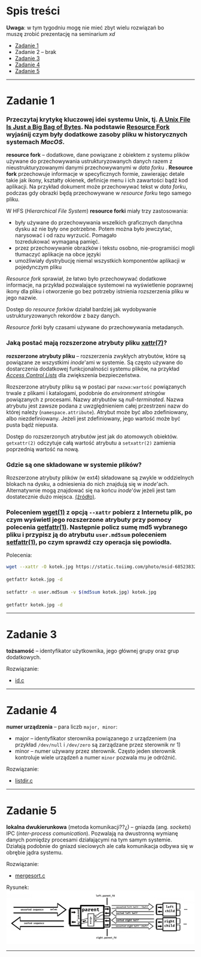 # Spis treści

**Uwaga**: w tym tygodniu mogę nie mieć zbyt wielu rozwiązań bo muszę zrobić prezentację na seminarium *xd*

- [Zadanie 1](#zadanie-1)
- Zadanie 2 – brak
- [Zadanie 3](#zadanie-3)
- [Zadanie 4](#zadanie-4)
- [Zadanie 5](#zadanie-5)

***

# Zadanie 1

### Przeczytaj krytykę kluczowej idei systemu Unix, tj. [A Unix File Is Just a Big Bag of Bytes](http://www.catb.org/~esr/writings/taoup/html/ch20s03.html#id3015538). Na podstawie [Resource Fork](https://en.wikipedia.org/wiki/Resource_fork) wyjaśnij czym były dodatkowe zasoby pliku w historycznych systemach *MacOS*.

**resource fork** – dodatkowe, dane powiązane z obiektem z systemu plików używane do przechowywania ustrukturyzowanych danych razem z nieustrukturyzowanymi danymi przechowywanymi w *data fork*u . **Resource fork** przechowuje informacje w specyficznych formie, zawierając detale takie jak ikony, kształty okienek, definicje menu i ich zawartości bądź kod aplikacji. Na przykład dokument może przechowywać tekst w *data fork*u, podczas gdy obrazki będą przechowywane w *resource fork*u tego samego pliku.

W HFS (*Hierarchical File System*) **resource forki** miały trzy zastosowania:
- były używane do przechowywania wszelkich graficznych danychna dysku aż nie były one potrzebne. Potem można było jewczytać, narysować i od razu wyrzucić. Pomagało tozredukować wymaganą pamięć.
- przez przechowywanie obrazków i tekstu osobno, nie-programiści mogli tłumaczyć aplikacje na obce języki
- umożliwiały dystrybucję niemal wszystkich komponentów aplikacji w pojedynczym pliku

*Resource fork* sprawiał, że łatwo było przechowywać dodatkowe informacje, na przykład pozwalające systemowi na wyświetlenie poprawnej ikony dla pliku i otworzenie go bez potrzeby istnienia rozszerzenia pliku w jego nazwie.

Dostęp do *resource fork*ów działał bardziej jak wydobywanie ustrukturyzowanych rekordów z bazy danych.

*Resource fork*i były czasami używane do przechowywania metadanych.

### Jaką postać mają rozszerzone atrybuty pliku [xattr(7)](http://man7.org/linux/man-pages/man7/xattr.7.html)?

**rozszerzone atrybuty pliku** – rozszerzenia zwykłych atrybutów, które są powiązane ze wszystkimi *inode*'ami w systemie. Są często używane do dostarczenia dodatkowej funkcjonalności systemu plików, na przykład [*Access Control Lists*](https://en.wikipedia.org/wiki/Access-control_list) dla zwiększenia bezpieczeństwa.

Rozszerzone atrybuty pliku są w postaci par `nazwa:wartość` powiązanych trwale z plikami i katalogami, podobnie do *environment string*ów powiązanych z procesami. Nazwy atrybutów są *null-terminated*. Nazwa atrybutu jest zawsze podana z uwzględnieniem całej przestrzeni nazw do której należy (`namespace.attribute`). Atrybut może być albo zdefiniowany, albo niezdefiniowany. Jeżeli jest zdefiniowany, jego wartość może być pusta bądź niepusta.

Dostęp do rozszerzonych atrybutów jest jak do atomowych obiektów. `getxattr(2)` odczytuje całą wartość atrybutu a `setxattr(2)` zamienia poprzednią wartość na nową.

### Gdzie są one składowane w systemie plików?

Rozszerzone atrybuty plików (w ext4) składowane są zwykle w oddzielnych blokach na dysku, a odniesienia do nich znajdują się w *inode*'ach. Alternatywnie mogą znajdować się na końcu *inode*'ów jeżeli jest tam dostatecznie dużo miejsca. [(źródło)](https://ext4.wiki.kernel.org/index.php/Ext4_Disk_Layout#Extended_Attributes).

### Poleceniem [wget(1)](http://man7.org/linux/man-pages/man1/wget.1.html) z opcją `--xattr` pobierz z Internetu plik, po czym wyświetl jego rozszerzone atrybuty przy pomocy polecenia [getfattr(1)](http://man7.org/linux/man-pages/man1/getfattr.1.html). Następnie policz sumę md5 wybranego pliku i przypisz ją do atrybutu `user.md5sum` poleceniem [setfattr(1)](http://man7.org/linux/man-pages/man1/setfattr.1.html), po czym sprawdź czy operacja się powiodła.

Polecenia:
```bash
wget --xattr -O kotek.jpg https://static.toiimg.com/photo/msid-68523832/68523832.jpg

getfattr kotek.jpg -d

setfattr -n user.md5sum -v $(md5sum kotek.jpg) kotek.jpg

getfattr kotek.jpg -d
```
***

# Zadanie 3

**tożsamość** – identyfikator użytkownika, jego głównej grupy oraz grup dodatkowych.

Rozwiązanie:
- [id.c](./programy/id.c)

***

# Zadanie 4

**numer urządzenia** – para liczb `major, minor`:
- major – identyfikator sterownika powiązanego z urządzeniem (na przykład `/dev/null` i `/dev/zero` są zarządzane przez sterownik nr 1)
- minor – numer używany przez sterownik. Często jeden sterownik kontroluje wiele urządzeń a numer `minor` pozwala mu je odróżnić.

Rozwiązanie:
- [listdir.c](./programy/listdir.c)

***

# Zadanie 5

**lokalna dwukierunkowa** (metoda komunikacji??¿) – gniazda (ang. *sockets*) IPC (*inter-process comunication*). Pozwalają na dwustronną wymianę danych pomiędzy procesami działającymi na tym samym systemie. Działają podobnie do gniazd sieciowych ale cała komunikacja odbywa się w obrębie jądra systemu.

Rozwiązanie:
- [mergesort.c](./programy/mergesort.c)

Rysunek:
![zad5](./zad5.png)

***

